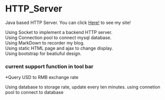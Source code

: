 # HTTP_Server
Java based HTTP Server. You can click [Here!](http://yifu.click) to see my site!

Using Socket to implement a backend HTTP server.</br>
Using Connection pool to connect mysql database.</br>
Using MarkDown to recorder my blog.</br>
Using static HTML page and ajax to change display.</br>
Using bootstrap for beatiuful design.</br>


### current support function in tool bar

*Query USD to RMB exchange rate

Using database to storage rate, update every ten minutes. using connetion pool to connect to database
